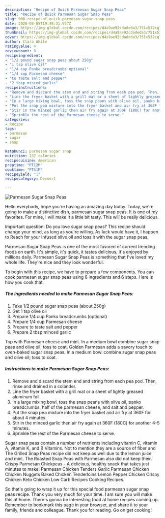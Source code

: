 ```yaml
---
description: "Recipe of Quick Parmesan Sugar Snap Peas"
title: "Recipe of Quick Parmesan Sugar Snap Peas"
slug: 900-recipe-of-quick-parmesan-sugar-snap-peas
date: 2020-08-05T19:48:31.957Z
image: https://img-global.cpcdn.com/recipes/d4a9ae92cdadeda3/751x532cq70/parmesan-sugar-snap-peas-recipe-main-photo.jpg
thumbnail: https://img-global.cpcdn.com/recipes/d4a9ae92cdadeda3/751x532cq70/parmesan-sugar-snap-peas-recipe-main-photo.jpg
cover: https://img-global.cpcdn.com/recipes/d4a9ae92cdadeda3/751x532cq70/parmesan-sugar-snap-peas-recipe-main-photo.jpg
author: Clara White
ratingvalue: 4
reviewcount: 8
recipeingredient:
- "1/2 pound sugar snap peas about 250g"
- "1 tsp olive oil"
- "1/4 cup Panko breadcrumbs optional"
- "1/4 cup Parmesan cheese"
- "to taste salt and pepper"
- "2 tbsp minced garlic"
recipeinstructions:
- "Remove and discard the stem end and string from each pea pod. Then, rinse and drained in a colander."
- "Line the fryer basket with a grill mat or a sheet of lightly greased aluminum foil."
- "In a large mixing bowl, toss the snap peans with olive oil, panko breadcrumbs, half of the parmesan cheese, and salt and pepper."
- "Put the snap pea mixture into the fryer basket and air fry at 360F for about 4 minutes."
- "Stir in the minced garlic then air fry again at 360F (180C) for another 4-5 minutes."
- "Sprinkle the rest of the Parmesan cheese to serve."
categories:
- Recipe
tags:
- parmesan
- sugar
- snap

katakunci: parmesan sugar snap 
nutrition: 237 calories
recipecuisine: American
preptime: "PT12M"
cooktime: "PT51M"
recipeyield: "1"
recipecategory: Dessert

---
```



![Parmesan Sugar Snap Peas](https://img-global.cpcdn.com/recipes/d4a9ae92cdadeda3/751x532cq70/parmesan-sugar-snap-peas-recipe-main-photo.jpg)

Hello everybody, hope you're having an amazing day today. Today, we're going to make a distinctive dish, parmesan sugar snap peas. It is one of my favorites. For mine, I will make it a little bit tasty. This will be really delicious.

Important question: Do you love sugar snap peas? This recipe should change your mind, as long as you&#39;re willing. As luck would have it, I happen to Reach for your infused olive oil and toss it with the sugar snap peas.

Parmesan Sugar Snap Peas is one of the most favored of current trending foods on earth. It's simple, it's quick, it tastes delicious. It's enjoyed by millions daily. Parmesan Sugar Snap Peas is something that I've loved my whole life. They're nice and they look wonderful.


To begin with this recipe, we have to prepare a few components. You can cook parmesan sugar snap peas using 6 ingredients and 6 steps. Here is how you cook that.

<!--inarticleads1-->

##### The ingredients needed to make Parmesan Sugar Snap Peas:

1. Take 1/2 pound sugar snap peas (about 250g)
1. Get 1 tsp olive oil
1. Prepare 1/4 cup Panko breadcrumbs (optional)
1. Prepare 1/4 cup Parmesan cheese
1. Prepare to taste salt and pepper
1. Prepare 2 tbsp minced garlic


Top with Parmesan cheese and mint. In a medium bowl combine sugar snap peas and olive oil; toss to coat. Golden Parmesan adds a savory touch to oven-baked sugar snap peas. In a medium bowl combine sugar snap peas and olive oil; toss to coat. 

<!--inarticleads2-->

##### Instructions to make Parmesan Sugar Snap Peas:

1. Remove and discard the stem end and string from each pea pod. Then, rinse and drained in a colander.
1. Line the fryer basket with a grill mat or a sheet of lightly greased aluminum foil.
1. In a large mixing bowl, toss the snap peans with olive oil, panko breadcrumbs, half of the parmesan cheese, and salt and pepper.
1. Put the snap pea mixture into the fryer basket and air fry at 360F for about 4 minutes.
1. Stir in the minced garlic then air fry again at 360F (180C) for another 4-5 minutes.
1. Sprinkle the rest of the Parmesan cheese to serve.


Sugar snap peas contain a number of nutrients including vitamin C, vitamin A, vitamin K, and B Vitamins. Not to mention they are a source of fiber and The Grilled Snap Peas recipe did not keep as well due to the lemon juice and mint. The Roasted Snap Peas with Parmesan also did not keep their. Crispy Parmesan Chickpeas - A delicious, healthy snack that takes just minutes to make! Parmesan Chicken Tenders Garlic Parmesan Chicken Chicken Nuggets Baked Chicken Tenderloins Lemon Pepper Chicken Crispy Chicken Keto Chicken Low Carb Recipes Cooking Recipes. 

So that's going to wrap it up for this special food parmesan sugar snap peas recipe. Thank you very much for your time. I am sure you will make this at home. There's gonna be interesting food at home recipes coming up. Remember to bookmark this page in your browser, and share it to your family, friends and colleague. Thank you for reading. Go on get cooking!
